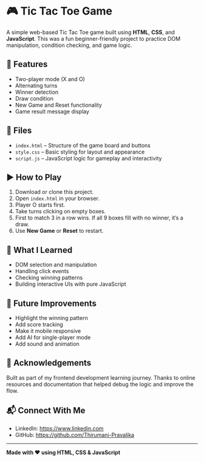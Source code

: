 # 🎮 Tic Tac Toe Game

A simple web-based Tic Tac Toe game built using **HTML**, **CSS**, and **JavaScript**. This was a fun beginner-friendly project to practice DOM manipulation, condition checking, and game logic.

## 🔧 Features
- Two-player mode (X and O)
- Alternating turns
- Winner detection
- Draw condition
- New Game and Reset functionality
- Game result message display

## 📁 Files
- `index.html` – Structure of the game board and buttons
- `style.css` – Basic styling for layout and appearance
- `script.js` – JavaScript logic for gameplay and interactivity

## ▶️ How to Play
1. Download or clone this project.
2. Open `index.html` in your browser.
3. Player O starts first.
4. Take turns clicking on empty boxes.
5. First to match 3 in a row wins. If all 9 boxes fill with no winner, it’s a draw.
6. Use **New Game** or **Reset** to restart.

## 🧠 What I Learned
- DOM selection and manipulation
- Handling click events
- Checking winning patterns
- Building interactive UIs with pure JavaScript

## 🔮 Future Improvements
- Highlight the winning pattern
- Add score tracking
- Make it mobile responsive
- Add AI for single-player mode
- Add sound and animation

## 🙌 Acknowledgements
Built as part of my frontend development learning journey. Thanks to online resources and documentation that helped debug the logic and improve the flow.

## 📬 Connect With Me
- LinkedIn: https://www.linkedin.com
- GitHub: https://github.com/Thirumani-Pravalika

---

**Made with ❤️ using HTML, CSS & JavaScript**
